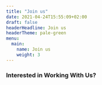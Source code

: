 ```yaml
---
title: "Join us"
date: 2021-04-24T15:55:09+02:00
draft: false
headerHeadline: Join us
headerTheme: pale-green
menu:
  main:
    name: Join us
    weight: 3
---
```


### Interested in Working With Us?
